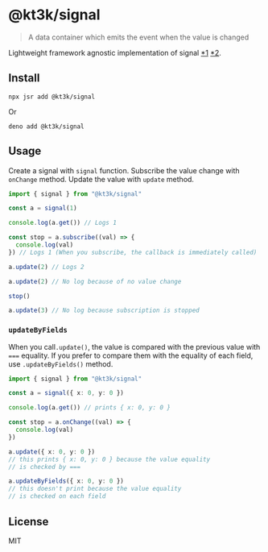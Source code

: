 # @kt3k/signal

> A data container which emits the event when the value is changed

Lightweight framework agnostic implementation of signal
[*1](https://preactjs.com/blog/introducing-signals/)
[*2](https://www.solidjs.com/tutorial/introduction_signals).

## Install

```
npx jsr add @kt3k/signal
```

Or

```
deno add @kt3k/signal
```

## Usage

Create a signal with `signal` function. Subscribe the value change with
`onChange` method. Update the value with `update` method.

```ts
import { signal } from "@kt3k/signal"

const a = signal(1)

console.log(a.get()) // Logs 1

const stop = a.subscribe((val) => {
  console.log(val)
}) // Logs 1 (When you subscribe, the callback is immediately called)

a.update(2) // Logs 2

a.update(2) // No log because of no value change

stop()

a.update(3) // No log because subscription is stopped
```

### `updateByFields`

When you call`.update()`, the value is compared with the previous value with
`===` equality. If you prefer to compare them with the equality of each field,
use `.updateByFields()` method.

```ts
import { signal } from "@kt3k/signal"

const a = signal({ x: 0, y: 0 })

console.log(a.get()) // prints { x: 0, y: 0 }

const stop = a.onChange((val) => {
  console.log(val)
})

a.update({ x: 0, y: 0 })
// this prints { x: 0, y: 0 } because the value equality
// is checked by ===

a.updateByFields({ x: 0, y: 0 })
// this doesn't print because the value equality
// is checked on each field
```

## License

MIT
